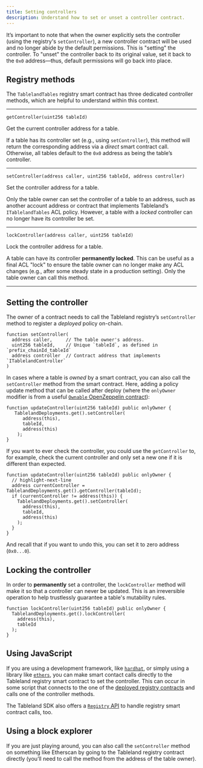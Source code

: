 ```yaml
---
title: Setting controllers
description: Understand how to set or unset a controller contract.
---
```


It’s important to note that when the owner explicitly sets the controller (using the registry's `setController`), a new controller contract will be used and no longer abide by the default permissions. This is "setting" the controller. To "unset" the controller back to its original value, set it back to the `0x0` address—thus, default permissions will go back into place.

## Registry methods

The `TablelandTables` registry smart contract has three dedicated controller methods, which are helpful to understand within this context.

---

`getController(uint256 tableId)`

Get the current controller address for a table.

If a table has its controller set (e.g., using `setController`), this method will return the corresponding address via a _direct_ smart contract call. Otherwise, all tables default to the `0x0` address as being the table’s controller.

---

`setController(address caller, uint256 tableId, address controller)`

Set the controller address for a table.

Only the table owner can set the controller of a table to an address, such as another account address or contract that implements Tableland’s `ITablelandTables` ACL policy. However, a table with a _locked_ controller can no longer have its controller be set.

---

`lockController(address caller, uint256 tableId)`

Lock the controller address for a table.

A table can have its controller **permanently locked**. This can be useful as a final ACL "lock" to ensure the table owner can no longer make any ACL changes (e.g., after some steady state in a production setting). Only the table owner can call this method.

---

## Setting the controller

The owner of a contract needs to call the Tableland registry’s `setController` method to register a _deployed_ policy on-chain.

```solidity
function setController(
  address caller,     // The table owner's address.
  uint256 tableId,    // Unique `tableId`, as defined in `prefix_chainId_tableId`
  address controller  // Contract address that implements `ITablelandController`
)
```

In cases where a table is _owned_ by a smart contract, you can also call the `setController` method from the smart contract. Here, adding a policy update method that can be called after deploy (where the `onlyOwner` modifier is from a useful [`Ownable` OpenZeppelin contract](https://docs.openzeppelin.com/contracts/2.x/access-control#ownership-and-ownable)):

```solidity
function updateController(uint256 tableId) public onlyOwner {
   TablelandDeployments.get().setController(
      address(this),
      tableId,
      address(this)
    );
}
```

If you want to ever check the controller, you could use the `getController` to, for example, check the current controller and only set a new one if it is different than expected.

```solidity
function updateController(uint256 tableId) public onlyOwner {
  // highlight-next-line
  address currentController = TablelandDeployments.get().getController(tableId);
  if (currentController != address(this)) {
    TablelandDeployments.get().setController(
      address(this),
      tableId,
      address(this)
    );
  }
}
```

And recall that if you want to undo this, you can set it to zero address (`0x0...0`).

## Locking the controller

In order to **permanently** set a controller, the `lockController` method will make it so that a controller can never be updated. This is an irreversible operation to help trustlessly guarantee a table's mutability rules.

```solidity
function lockController(uint256 tableId) public onlyOwner {
  TablelandDeployments.get().lockController(
    address(this),
    tableId
  );
}
```

## Using JavaScript

If you are using a development framework, like [`hardhat`](https://hardhat.org/), or simply using a library like [`ethers`](https://docs.ethers.io/v5/), you can make smart contact calls directly to the Tableland registry smart contract to set the controller. This can occur in some script that connects to the one of the [deployed registry contracts](/smart-contracts/deployed-contracts) and calls one of the controller methods.

The Tableland SDK also offers a [`Registry` API](/sdk/registry) to handle registry smart contract calls, too.

## Using a block explorer

If you are just playing around, you can also call the `setController` method on something like Etherscan by going to the Tableland registry contract directly (you’ll need to call the method from the address of the table owner).
